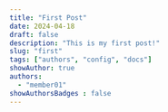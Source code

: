 ```yaml
---
title: "First Post"
date: 2024-04-18
draft: false
description: "This is my first post!"
slug: "first"
tags: ["authors", "config", "docs"]
showAuthor: true
authors:
  - "member01"
showAuthorsBadges : false 
---
```


